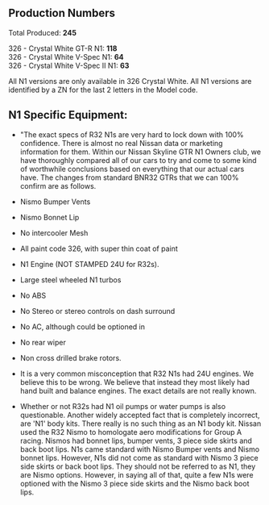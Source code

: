 ## Production Numbers  
Total Produced: __245__  
  
326 - Crystal White GT-R N1: __118__  
326 - Crystal White V-Spec N1: __64__  
326 - Crystal White V-Spec II N1: __63__  
  
All N1 versions are only available in 326 Crystal White. All N1 versions are identified by a ZN for the last 2 letters in the Model code.  
  
## N1 Specific Equipment:  
  
* "The exact specs of R32 N1s are very hard to lock down with 100% confidence. There is almost no real Nissan data or marketing information for them. Within our Nissan Skyline GTR N1 Owners club, we have thoroughly compared all of our cars to try and come to some kind of worthwhile conclusions based on everything that our actual cars have. The changes from standard BNR32 GTRs that we can 100% confirm are as follows.  
* Nismo Bumper Vents  
* Nismo Bonnet Lip  
* No intercooler Mesh  
* All paint code 326, with super thin coat of paint  
* N1 Engine (NOT STAMPED 24U for R32s).  
* Large steel wheeled N1 turbos  
* No ABS  
* No Stereo or stereo controls on dash surround  
* No AC, although could be optioned in  
* No rear wiper  
* Non cross drilled brake rotors.  
  
* It is a very common misconception that R32 N1s had 24U engines. We believe this to be wrong. We believe that instead they most likely had hand built and balance engines. The exact details are not really known.  
  
* Whether or not R32s had N1 oil pumps or water pumps is also questionable. Another widely accepted fact that is completely incorrect, are 'N1' body kits. There really is no such thing as an N1 body kit. Nissan used the R32 Nismo to homologate aero modifications for Group A racing. Nismos had bonnet lips, bumper vents, 3 piece side skirts and back boot lips. N1s came standard with Nismo Bumper vents and Nismo bonnet lips. However, N1s did not come as standard with Nismo 3 piece side skirts or back boot lips. They should not be referred to as N1, they are Nismo options. However, in saying all of that, quite a few N1s were optioned with the Nismo 3 piece side skirts and the Nismo back boot lips.  